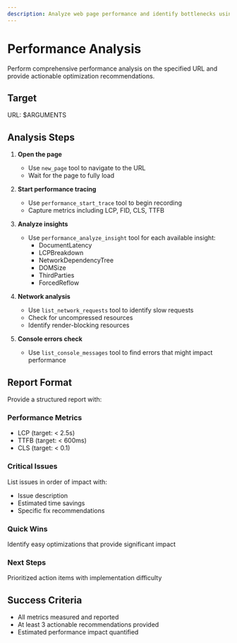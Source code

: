 ```yaml
---
description: Analyze web page performance and identify bottlenecks using Chrome DevTools MCP
---
```


# Performance Analysis

Perform comprehensive performance analysis on the specified URL and provide actionable optimization recommendations.

## Target

URL: $ARGUMENTS

## Analysis Steps

1. **Open the page**

   - Use `new_page` tool to navigate to the URL
   - Wait for the page to fully load

2. **Start performance tracing**

   - Use `performance_start_trace` tool to begin recording
   - Capture metrics including LCP, FID, CLS, TTFB

3. **Analyze insights**

   - Use `performance_analyze_insight` tool for each available insight:
     - DocumentLatency
     - LCPBreakdown
     - NetworkDependencyTree
     - DOMSize
     - ThirdParties
     - ForcedReflow

4. **Network analysis**

   - Use `list_network_requests` tool to identify slow requests
   - Check for uncompressed resources
   - Identify render-blocking resources

5. **Console errors check**
   - Use `list_console_messages` tool to find errors that might impact performance

## Report Format

Provide a structured report with:

### Performance Metrics

- LCP (target: < 2.5s)
- TTFB (target: < 600ms)
- CLS (target: < 0.1)

### Critical Issues

List issues in order of impact with:

- Issue description
- Estimated time savings
- Specific fix recommendations

### Quick Wins

Identify easy optimizations that provide significant impact

### Next Steps

Prioritized action items with implementation difficulty

## Success Criteria

- All metrics measured and reported
- At least 3 actionable recommendations provided
- Estimated performance impact quantified
